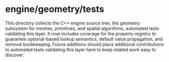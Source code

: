 # engine/geometry/tests

This directory collects the C++ engine source tree, the geometry subsystem for meshes, primitives, and spatial algorithms, automated tests validating this layer.
It now includes coverage for the property registry to guarantee optional-based lookup semantics, default value propagation, and removal bookkeeping.
Future additions should place additional contributions to automated tests validating this layer here to keep related work easy to discover.
